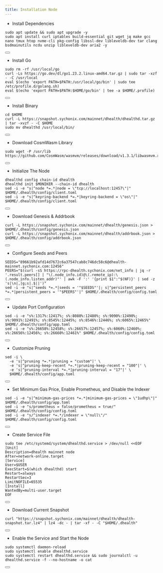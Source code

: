 ```yaml
---
title: Installation Node
---
```


- Install Dependencies 

<div class="code-block-wrapper">
  <pre><code>sudo apt update && sudo apt upgrade -y
sudo apt install curl iptables build-essential git wget jq make gcc nano tmux htop nvme-cli pkg-config libssl-dev libleveldb-dev tar clang bsdmainutils ncdu unzip libleveldb-dev aria2 -y</code></pre>
  <button class="copy-btn"><i class="fas fa-copy"></i></button>
</div>

- Install Go

<div class="code-block-wrapper">
  <pre><code>sudo rm -rf /usr/local/go
curl -Ls https://go.dev/dl/go1.23.2.linux-amd64.tar.gz | sudo tar -xzf - -C /usr/local
eval $(echo 'export PATH=$PATH:/usr/local/go/bin' | sudo tee /etc/profile.d/golang.sh)
eval $(echo 'export PATH=$PATH:$HOME/go/bin' | tee -a $HOME/.profile)</code></pre>
  <button class="copy-btn"><i class="fas fa-copy"></i></button>
</div>

- Install Binary

<div class="code-block-wrapper">
  <pre><code>cd $HOME
curl -L https://snapshot.sychonix.com/mainnet/dhealth/dhealthd.tar.gz | tar -xvzf - -C $HOME
sudo mv dhealthd /usr/local/bin/</code></pre>
  <button class="copy-btn"><i class="fas fa-copy"></i></button>
</div>

- Download CosmWasm Library

<div class="code-block-wrapper">
  <pre><code>sudo wget -P /usr/lib https://github.com/CosmWasm/wasmvm/releases/download/v1.3.1/libwasmvm.x86_64.so</code></pre>
  <button class="copy-btn"><i class="fas fa-copy"></i></button>
</div>

- Initialize The Node

<div class="code-block-wrapper"><!-- Change chain id and port -->
  <pre><code>dhealthd config chain-id dhealth
dhealthd init $MONIKER --chain-id dhealth
sed -i -e "s|^node *=.*|node = \"tcp://localhost:12457\"|" $HOME/.dhealth/config/client.toml
sed -i -e "s|^keyring-backend *=.*|keyring-backend = \"os\"|" $HOME/.dhealth/config/client.toml</code></pre>
  <button class="copy-btn"><i class="fas fa-copy"></i></button>
</div><!-- Change chain id and port -->

- Download Genesis & Addrbook

<div class="code-block-wrapper">
  <pre><code>curl -L https://snapshot.sychonix.com/mainnet/dhealth/genesis.json > $HOME/.dhealth/config/genesis.json
curl -L https://snapshot.sychonix.com/mainnet/dhealth/addrbook.json > $HOME/.dhealth/config/addrbook.json</code></pre>
  <button class="copy-btn"><i class="fas fa-copy"></i></button>
</div>

- Configure Seeds and Peers

<div class="code-block-wrapper">
  <pre><code>SEEDS="89661b92afd14d7672c6a37547cab8c746dc58c6@dhealth-mainnet.sychonix.com:12456"
PEERS="$(curl -sS https://rpc-dhealth.sychonix.com/net_info | jq -r '.result.peers[] | "\(.node_info.id)@\(.remote_ip):\(.node_info.listen_addr)"' | awk -F ':' '{print $1":"$(NF)}' | sed -z 's|\n|,|g;s|.$||')"
sed -i -e "s|^seeds *=.*|seeds = '"$SEEDS"'|; s|^persistent_peers *=.*|persistent_peers = '"$PEERS"'|" $HOME/.dhealth/config/config.toml</code></pre>
  <button class="copy-btn"><i class="fas fa-copy"></i></button>
</div>

- Update Port Configuration

<div class="code-block-wrapper">
  <pre><code>sed -i -e "s%:1317%:12417%; s%:8080%:12480%; s%:9090%:12490%; s%:9091%:12491%; s%:8545%:12445%; s%:8546%:12446%; s%:6065%:12465%" $HOME/.dhealth/config/app.toml
sed -i -e "s%:26658%:12458%; s%:26657%:12457%; s%:6060%:12460%; s%:26656%:12456%; s%:26660%:12461%" $HOME/.dhealth/config/config.toml</code></pre>
  <button class="copy-btn"><i class="fas fa-copy"></i></button>
</div>

- Customize Pruning

<div class="code-block-wrapper">
  <pre><code>sed -i \
  -e 's|^pruning *=.*|pruning = "custom"|' \
  -e 's|^pruning-keep-recent *=.*|pruning-keep-recent = "100"|' \
  -e 's|^pruning-interval *=.*|pruning-interval = "17"|' \
  $HOME/.dhealth/config/app.toml</code></pre>
  <button class="copy-btn"><i class="fas fa-copy"></i></button>
</div>

- Set Minimum Gas Price, Enable Prometheus, and Disable the Indexer

<div class="code-block-wrapper"><!-- Note: Change gas price and denom -->
  <pre><code>sed -i -e "s|^minimum-gas-prices *=.*|minimum-gas-prices = \"1udhp\"|" $HOME/.dhealth/config/app.toml
sed -i -e "s/prometheus = false/prometheus = true/" $HOME/.dhealth/config/config.toml
sed -i -e "s/^indexer *=.*/indexer = \"null\"/" $HOME/.dhealth/config/config.toml</code></pre>
  <button class="copy-btn"><i class="fas fa-copy"></i></button>
</div><!-- Note: Change gas price and denom -->

- Create Service File

<div class="code-block-wrapper">
  <pre><code>sudo tee /etc/systemd/system/dhealthd.service &gt; /dev/null &lt;&lt;EOF
[Unit]
Description=dhealth mainnet node
After=network-online.target
[Service]
User=$USER
ExecStart=$(which dhealthd) start
Restart=always
RestartSec=3
LimitNOFILE=65535
[Install]
WantedBy=multi-user.target
EOF</code></pre>
  <button class="copy-btn"><i class="fas fa-copy"></i></button>
</div>

- Download Current Snapshot

<div class="code-block-wrapper">
  <pre><code>curl "https://snapshot.sychonix.com/mainnet/dhealth/dhealth-snapshot.tar.lz4" | lz4 -dc - | tar -xf - -C "$HOME/.dhealth"</code></pre>
  <button class="copy-btn"><i class="fas fa-copy"></i></button>
</div>

- Enable the Service and Start the Node

<div class="code-block-wrapper">
  <pre><code>sudo systemctl daemon-reload
sudo systemctl enable dhealthd.service
sudo systemctl restart dhealthd.service && sudo journalctl -u dhealthd.service -f --no-hostname -o cat</code></pre>
  <button class="copy-btn"><i class="fas fa-copy"></i></button>
</div>
